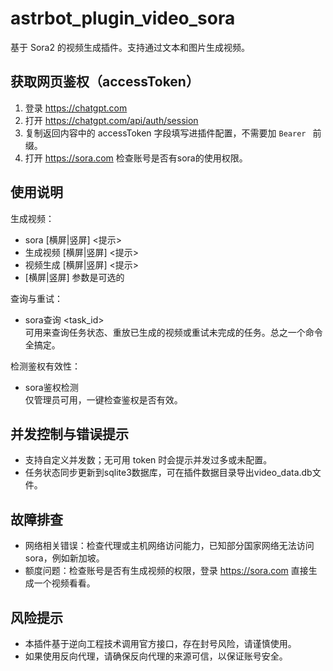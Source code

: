 # astrbot_plugin_video_sora

基于 Sora2 的视频生成插件。支持通过文本和图片生成视频。

## 获取网页鉴权（accessToken）
1. 登录 https://chatgpt.com
2. 打开 https://chatgpt.com/api/auth/session
3. 复制返回内容中的 accessToken 字段填写进插件配置，不需要加 `Bearer ` 前缀。
4. 打开 https://sora.com 检查账号是否有sora的使用权限。

## 使用说明
生成视频：
- sora [横屏|竖屏] <提示>
- 生成视频 [横屏|竖屏] <提示>
- 视频生成 [横屏|竖屏] <提示>
- [横屏|竖屏] 参数是可选的

查询与重试：
- sora查询 <task_id>  
可用来查询任务状态、重放已生成的视频或重试未完成的任务。总之一个命令全搞定。

检测鉴权有效性：
- sora鉴权检测  
仅管理员可用，一键检查鉴权是否有效。

## 并发控制与错误提示
- 支持自定义并发数；无可用 token 时会提示并发过多或未配置。
- 任务状态同步更新到sqlite3数据库，可在插件数据目录导出video_data.db文件。

## 故障排查
- 网络相关错误：检查代理或主机网络访问能力，已知部分国家网络无法访问sora，例如新加坡。
- 额度问题：检查账号是否有生成视频的权限，登录 https://sora.com 直接生成一个视频看看。

## 风险提示
- 本插件基于逆向工程技术调用官方接口，存在封号风险，请谨慎使用。
- 如果使用反向代理，请确保反向代理的来源可信，以保证账号安全。
